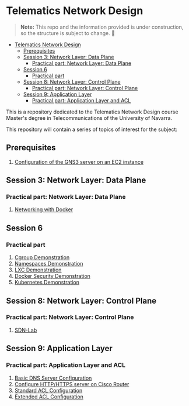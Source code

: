# Telematics Network Design

> **Note:** This repo and the information provided is under construction, so the structure is subject to change. 👀 

- [Telematics Network Design](#telematics-network-design)
  - [Prerequisites](#prerequisites)
  - [Session 3: Network Layer: Data Plane](#session-3-network-layer-data-plane)
    - [Practical part: Network Layer: Data Plane](#practical-part-network-layer-data-plane)
  - [Session 6](#session-6)
    - [Practical part](#practical-part)
  - [Session 8: Network Layer: Control Plane](#session-8-network-layer-control-plane)
    - [Practical part: Network Layer: Control Plane](#practical-part-network-layer-control-plane)
  - [Session 9: Application Layer](#session-9-application-layer)
    - [Practical part: Application Layer and ACL](#practical-part-application-layer-and-acl)

This is a repository dedicated to the Telematics Network Design course Master's degree in Telecommunications of the University of Navarra.

This repository will contain a series of topics of interest for the subject:

## Prerequisites

1. [Configuration of the GNS3 server on an EC2 instance](./GNS3ServerDeployment/README.md)

## Session 3: Network Layer: Data Plane

### Practical part: Network Layer: Data Plane

   1. [Networking with Docker](./SESSION_3/NetworkingWithDocker/README.md)

## Session 6

### Practical part

   1. [Cgroup Demonstration](./SESSION_6/CgroupsDemo/README.md)
   2. [Namespaces Demonstration](./SESSION_6/NamespacesDemo/README.md)
   3. [LXC Demonstration](./SESSION_6/LXCDemo/ME.md)
   4. [Docker Security Demonstration](./SESSION_6/DockerSecDemo/README.md)
   5. [Kubernetes Demonstration](./SESSION_6/KubernetesDemo/README.md)

## Session 8: Network Layer: Control Plane

### Practical part: Network Layer: Control Plane

   1. [SDN-Lab](./SESSION_8/SDN-Lab/README.md)

## Session 9: Application Layer

### Practical part: Application Layer and ACL

   1. [Basic DNS Server Configuration](./SESION_9/DNSServerBasicConfiguration/README.md)
   2. [Configure HTTP/HTTPS server on Cisco Router](./SESSION_9/ConfigureHTTPServer/README.md)
   3. [Standard ACL Configuration](./SESSION_9/StandardACLConfiguration/README.md)
   4. [Extended ACL Configuration](./SESSION_9/ExtendedACLConfiguration/README.md)
